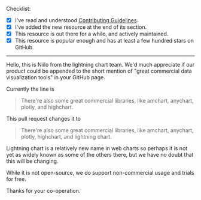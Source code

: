<!-- Thank you for your interest in Awesome JavaScript 🎉 -->

<!-- These comment lines are only here to guide you, and will not be visible in the pull request you're about to create. -->

Checklist:

- [x] I've read and understood [Contributing Guidelines](CONTRIBUTING.md).
- [x] I've added the new resource at the end of its section.
- [x] This resource is out there for a while, and actively maintained.
- [x] This resource is popular enough and has at least a few hundred stars on GitHub.

---

<!-- Please explain what this new addition is about, and why it should be included here with your own words. -->

Hello, this is Niilo from the lightning chart team.
We'd much appreciate if our product could be appended to the short mention of "great commercial data visualization tools" in your GitHub page.

Currently the line is
> There're also some great commercial libraries, like amchart, anychart, plotly, and highchart.

This pull request changes it to 
> There're also some great commercial libraries, like amchart, anychart, plotly, highchart, and lightning chart.

Lightning chart is a relatively new name in web charts so perhaps it is not yet as widely known as some of the others there, but we have no doubt that this will be changing.

While it is not open-source, we do support non-commercial usage and trials for free.

Thanks for your co-operation.
